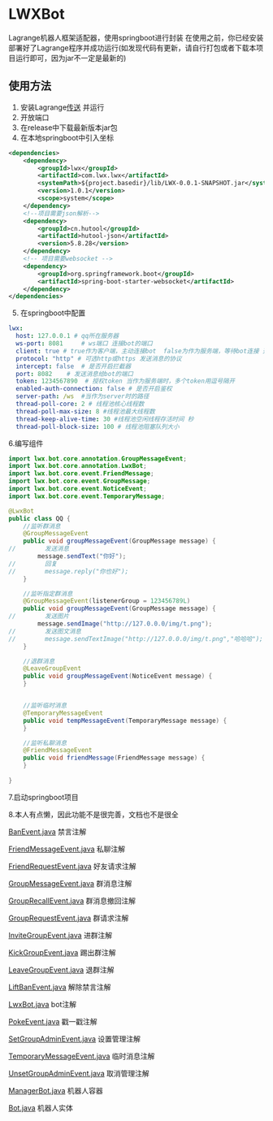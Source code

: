 # LWXBot
Lagrange机器人框架适配器，使用springboot进行封装
在使用之前，你已经安装部署好了Lagrange程序并成功运行(如发现代码有更新，请自行打包或者下载本项目运行即可，因为jar不一定是最新的)
## 使用方法
1. 安装Lagrange<a href="https://github.com/LagrangeDev/Lagrange.Core/blob/master/Docker_zh.md#%E5%BC%80%E5%A7%8B%E4%BD%BF%E7%94%A8">传送</a>
   并运行
2. 开放端口
3. 在release中下载最新版本jar包
4. 在本地springboot中引入坐标
```xml
<dependencies>
    <dependency>
        <groupId>lwx</groupId>
        <artifactId>com.lwx.lwx</artifactId>
        <systemPath>${project.basedir}/lib/LWX-0.0.1-SNAPSHOT.jar</systemPath>
        <version>1.0.1</version>
        <scope>system</scope>
    </dependency>
    <!--项目需要json解析-->
    <dependency>
        <groupId>cn.hutool</groupId>
        <artifactId>hutool-json</artifactId>
        <version>5.8.28</version>
    </dependency>
    <!-- 项目需要websocket -->
    <dependency>
        <groupId>org.springframework.boot</groupId>
        <artifactId>spring-boot-starter-websocket</artifactId>
    </dependency>
</dependencies>
```
5. 在springboot中配置
```yaml
lwx:
  host: 127.0.0.1 # qq所在服务器
  ws-port: 8081     # ws端口 连接bot的端口
  client: true # true作为客户端，主动连接bot  false为作为服务端，等待bot连接 开启上上面两项会失效
  protocol: "http" # 可选http或https 发送消息的协议
  intercept: false  # 是否开启拦截器 
  port: 8082    # 发送消息给bot的端口 
  token: 1234567890  # 授权token 当作为服务端时，多个token用逗号隔开
  enabled-auth-connection: false # 是否开启鉴权
  server-path: /ws  #当作为server时的路径
  thread-poll-core: 2 # 线程池核心线程数
  thread-poll-max-size: 8 #线程池最大线程数
  thread-keep-alive-time: 30 #线程池空闲线程存活时间 秒
  thread-poll-block-size: 100 # 线程池阻塞队列大小
```
6.编写组件

```java
import lwx.bot.core.annotation.GroupMessageEvent;
import lwx.bot.core.annotation.LwxBot;
import lwx.bot.core.event.FriendMessage;
import lwx.bot.core.event.GroupMessage;
import lwx.bot.core.event.NoticeEvent;
import lwx.bot.core.event.TemporaryMessage;

@LwxBot
public class QQ {
    //监听群消息
    @GroupMessageEvent
    public void groupMessageEvent(GroupMessage message) {
//        发送消息
        message.sendText("你好");
//        回复
//        message.reply("你也好");
    }

    //监听指定群消息
    @GroupMessageEvent(listenerGroup = 123456789L)
    public void groupMessageEvent(GroupMessage message) {
//        发送图片
        message.sendImage("http://127.0.0.0/img/t.png");
//        发送图文消息
//        message.sendTextImage("http://127.0.0.0/img/t.png","哈哈哈");
    }

    //退群消息
    @LeaveGroupEvent
    public void groupMessageEvent(NoticeEvent message) {
    }


    //监听临时消息
    @TemporaryMessageEvent
    public void tempMessageEvent(TemporaryMessage message) {
    }

    //监听私聊消息
    @FriendMessageEvent
    public void friendMessage(FriendMessage message) {
    }
    
}

```
7.启动springboot项目

8.本人有点懒，因此功能不是很完善，文档也不是很全

[BanEvent.java](src%2Fmain%2Fjava%2Flwx%2Fbot%2Fcore%2Fannotation%2FBanEvent.java)
禁言注解

[FriendMessageEvent.java](src%2Fmain%2Fjava%2Flwx%2Fbot%2Fcore%2Fannotation%2FFriendMessageEvent.java)
私聊注解

[FriendRequestEvent.java](src%2Fmain%2Fjava%2Flwx%2Fbot%2Fcore%2Fannotation%2FFriendRequestEvent.java)
好友请求注解

[GroupMessageEvent.java](src%2Fmain%2Fjava%2Flwx%2Fbot%2Fcore%2Fannotation%2FGroupMessageEvent.java)
群消息注解

[GroupRecallEvent.java](src%2Fmain%2Fjava%2Flwx%2Fbot%2Fcore%2Fannotation%2FGroupRecallEvent.java)
群消息撤回注解

[GroupRequestEvent.java](src%2Fmain%2Fjava%2Flwx%2Fbot%2Fcore%2Fannotation%2FGroupRequestEvent.java)
群请求注解

[InviteGroupEvent.java](src%2Fmain%2Fjava%2Flwx%2Fbot%2Fcore%2Fannotation%2FInviteGroupEvent.java)
进群注解

[KickGroupEvent.java](src%2Fmain%2Fjava%2Flwx%2Fbot%2Fcore%2Fannotation%2FKickGroupEvent.java)
踢出群注解

[LeaveGroupEvent.java](src%2Fmain%2Fjava%2Flwx%2Fbot%2Fcore%2Fannotation%2FLeaveGroupEvent.java)
退群注解

[LiftBanEvent.java](src%2Fmain%2Fjava%2Flwx%2Fbot%2Fcore%2Fannotation%2FLiftBanEvent.java)
解除禁言注解

[LwxBot.java](src%2Fmain%2Fjava%2Flwx%2Fbot%2Fcore%2Fannotation%2FLwxBot.java)
bot注解

[PokeEvent.java](src%2Fmain%2Fjava%2Flwx%2Fbot%2Fcore%2Fannotation%2FPokeEvent.java)
戳一戳注解

[SetGroupAdminEvent.java](src%2Fmain%2Fjava%2Flwx%2Fbot%2Fcore%2Fannotation%2FSetGroupAdminEvent.java)
设置管理注解

[TemporaryMessageEvent.java](src%2Fmain%2Fjava%2Flwx%2Fbot%2Fcore%2Fannotation%2FTemporaryMessageEvent.java)
临时消息注解

[UnsetGroupAdminEvent.java](src%2Fmain%2Fjava%2Flwx%2Fbot%2Fcore%2Fannotation%2FUnsetGroupAdminEvent.java)
取消管理注解

[ManagerBot.java](src%2Fmain%2Fjava%2Flwx%2Fbot%2Fcore%2Fbody%2FManagerBot.java)
机器人容器

[Bot.java](src%2Fmain%2Fjava%2Flwx%2Fbot%2Fcore%2FBot.java)
机器人实体
